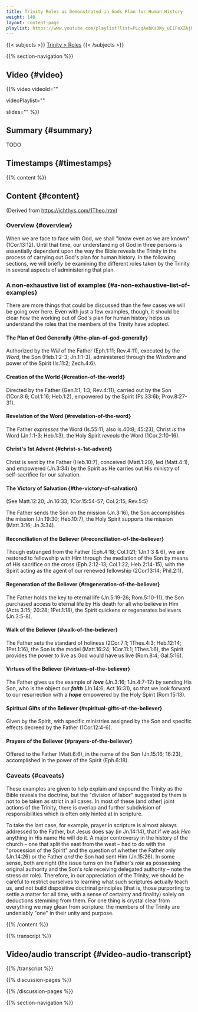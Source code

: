 ```yaml
---
title: Trinity Roles as Demonstrated in Gods Plan for Human History
weight: 140
layout: content-page
playlist: https://www.youtube.com/playlist?list=PLcqAebKsBWy_uE1FoXZAjHKMHV1wWcAD8
---
```


{{< subjects >}}
<a href="/subject-index/#trinity-roles">Trinity > Roles</a>
{{< /subjects >}}

{{% section-navigation %}}

## Video {#video}

{{% video
videoId=""

videoPlaylist=""

slides=""
%}}

## Summary {#summary}

TODO

## Timestamps {#timestamps}



{{% content %}}

## Content {#content}

(Derived from https://ichthys.com/1Theo.htm)

<!-- --- -->

### Overview {#overview}

When we are face to face with God, we shall "know even as we are known" (1Cor.13:12). Until that time, our understanding of God in three persons is essentially dependent upon the way the Bible reveals the Trinity in the process of carrying out God's plan for human history. In the following sections, we will briefly be examining the different roles taken by the Trinity in several aspects of administering that plan.

<!-- --- -->

### A non-exhaustive list of examples {#a-non-exhaustive-list-of-examples}

There are more things that could be discussed than the few cases we will be going over here. Even with just a few examples, though, it should be clear how the working out of God's plan for human history helps us understand the roles that the members of the Trinity have adopted.

<!-- --- -->

#### The Plan of God Generally {#the-plan-of-god-generally}

Authorized by the *Will* of the Father (Eph.1:11; Rev.4:11), executed by the *Word*, the Son (Heb.1:2-3; Jn.1:1-3), administered through the *Wisdom* and power of the Spirit (Is.11:2; Zech.4:6).

<!-- --- -->

#### Creation of the World {#creation-of-the-world}

Directed by the Father (Gen.1:1; 1:3; Rev.4:11), carried out by the Son (1Cor.8:6; Col.1:16; Heb.1:2), empowered by the Spirit (Ps.33:6b; Prov.8:27-31).

<!-- --- -->

#### Revelation of the Word {#revelation-of-the-word}

The Father *expresses* the Word (Is.55:11; also Is.40:8; 45:23), Christ *is* the Word (Jn.1:1-3; Heb.1:3), the Holy Spirit *reveals* the Word (1Cor.2:10-16).

<!-- --- -->

#### Christ's 1st Advent {#christ-s-1st-advent}

Christ is sent by the Father (Heb.10:7), conceived (Matt.1:20), led (Matt.4:1), and empowered (Jn.3:34) by the Spirit as He carries out His ministry of self-sacrifice for our salvation.

<!-- --- -->

#### The Victory of Salvation {#the-victory-of-salvation}

(See Matt.12:20; Jn.16:33; 1Cor.15:54-57; Col.2:15; Rev.5:5)

The Father sends the Son on the mission (Jn.3:16), the Son accomplishes the mission (Jn.19:30; Heb.10:7), the Holy Spirit supports the mission (Matt.3:16; Jn.3:34).

<!-- --- -->

#### Reconciliation of the Believer {#reconciliation-of-the-believer}

Though estranged from the Father (Eph.4:18; Col.1:21; 1Jn.1:3 & 6), we are restored to fellowship with Him through the mediation of the Son by means of His sacrifice on the cross (Eph.2:12-13; Col.1:22; Heb.2:14-15), with the Spirit acting as the agent of our renewed fellowship (2Cor.13:14; Phil.2:1).

<!-- --- -->

#### Regeneration of the Believer {#regeneration-of-the-believer}

The Father holds the key to eternal life (Jn.5:19-26; Rom.5:10-11), the Son purchased access to eternal life by His death for all who believe in Him (Acts 3:15; 20:28; 1Pet.1:18), the Spirit quickens or regenerates believers (Jn.3:5-8).

<!-- --- -->

#### Walk of the Believer {#walk-of-the-believer}

The Father sets the standard of holiness (2Cor.7:1; 1Thes.4:3; Heb.12:14; 1Pet.1:16), the Son is the model (Matt.16:24; 1Cor.11:1; 1Thes.1:6), the Spirit provides the power to live as God would have us live (Rom.8:4; Gal.5:16).

<!-- --- -->

#### Virtues of the Believer {#virtues-of-the-believer}

The Father gives us the example of ***love*** (Jn.3:16; 1Jn.4:7-12) by sending His Son, who is the object our ***faith*** (Jn.14:6; Act 16:31), so that we look forward to our resurrection with a ***hope*** empowered by the Holy Spirit (Rom.15:13).

<!-- --- -->

#### Spiritual Gifts of the Believer {#spiritual-gifts-of-the-believer}

Given by the Spirit, with specific ministries assigned by the Son and specific effects decreed by the Father (1Cor.12:4-6).

<!-- --- -->

#### Prayers of the Believer {#prayers-of-the-believer}

Offered to the Father (Matt.6:6), in the name of the Son (Jn.15:16; 16:23), accomplished in the power of the Spirit (Eph.6:18).

<!-- --- -->

### Caveats {#caveats}

These examples are given to help explain and expound the Trinity as the Bible reveals the doctrine, but the "division of labor" suggested by them is not to be taken as strict in all cases. In most of these (and other) joint actions of the Trinity, there is overlap and further subdivision of responsibilities which is often only hinted at in scripture.

To take the last case, for example, prayer in scripture is almost always addressed to the Father, but Jesus does say (in Jn.14:14), that if we ask *Him* anything in His name He will do it. A major controversy in the history of the church – one that split the east from the west – had to do with the "procession of the Spirit" and the question of whether the Father only (Jn.14:26) or the Father *and* the Son had sent Him (Jn.15:26). In some sense, both are right (the issue turns on the Father's *role* as possessing original authority and the Son's *role* receiving delegated authority – note the stress on role). Therefore, in our appreciation of the Trinity, we should be careful to restrict ourselves to learning what such scriptures actually teach us, and not build dispositive doctrinal principles (that is, those purporting to settle a matter for all time, with a sense of certainty and finality) solely on deductions stemming from them. For one thing is crystal clear from everything we may glean from scripture: the members of the Trinity are undeniably "one" in their unity and purpose.

{{% /content %}}

{{% transcript %}}

## Video/audio transcript {#video-audio-transcript}



{{% /transcript %}}

{{% discussion-pages %}}

{{% /discussion-pages %}}

{{% section-navigation %}}
